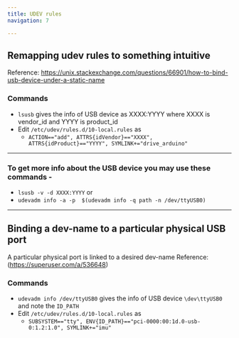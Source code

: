 ```yaml
---
title: UDEV rules
navigation: 7

---
```

## Remapping udev rules to something intuitive

Reference: <https://unix.stackexchange.com/questions/66901/how-to-bind-usb-device-under-a-static-name>

### Commands
* `lsusb` gives the info of USB device as XXXX:YYYY where XXXX is vendor_id and YYYY is product_id 
* Edit `/etc/udev/rules.d/10-local.rules` as
    * `ACTION=="add", ATTRS{idVendor}=="XXXX", ATTRS{idProduct}=="YYYY", SYMLINK+="drive_arduino"`

***

### To get more info about the USB device you may use these commands -
  * `lsusb -v -d XXXX:YYYY` or
  * `udevadm info -a -p  $(udevadm info -q path -n /dev/ttyUSB0)`

***

## Binding a dev-name to a particular physical USB port 
A particular physical port is linked to a desired dev-name
Reference: (https://superuser.com/a/536648)

### Commands
* `udevadm info /dev/ttyUSB0` gives the info of USB device `\dev\ttyUSB0` and note the `ID_PATH`
* Edit `/etc/udev/rules.d/10-local.rules` as
    * `SUBSYSTEM=="tty", ENV{ID_PATH}=="pci-0000:00:1d.0-usb-0:1.2:1.0", SYMLINK+="imu"`
